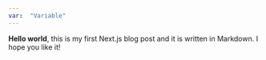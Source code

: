 ```yaml
---
var:  "Variable"
---
```

**Hello world**, this is my first Next.js blog post and it is written in Markdown.
I hope you like it!